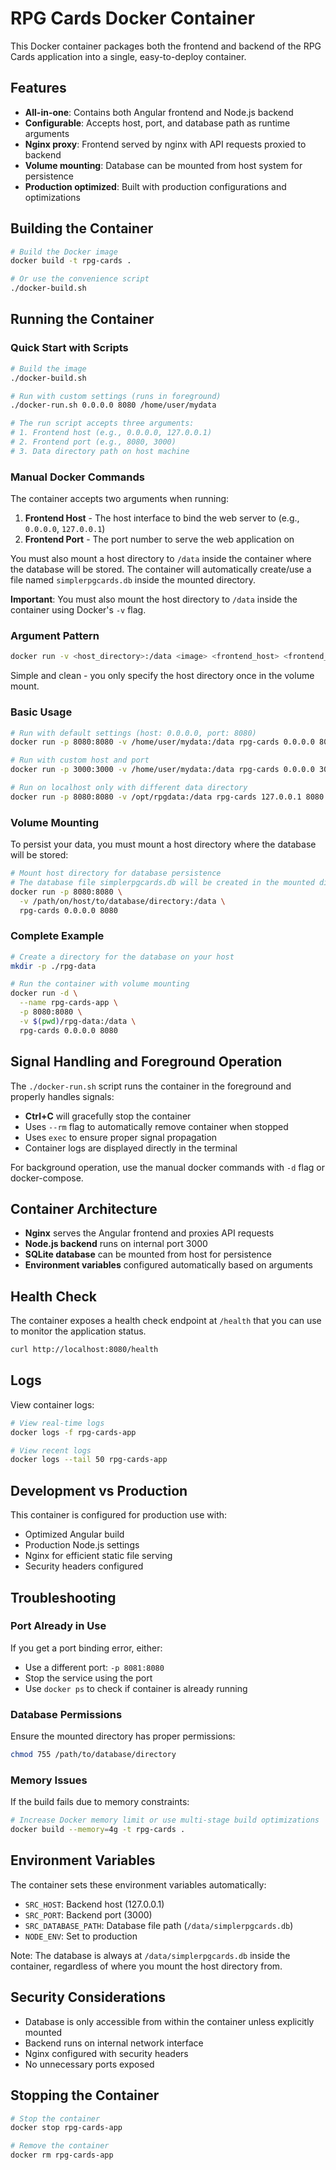 # RPG Cards Docker Container

This Docker container packages both the frontend and backend of the RPG Cards application into a single, easy-to-deploy container.

## Features

- **All-in-one**: Contains both Angular frontend and Node.js backend
- **Configurable**: Accepts host, port, and database path as runtime arguments
- **Nginx proxy**: Frontend served by nginx with API requests proxied to backend
- **Volume mounting**: Database can be mounted from host system for persistence
- **Production optimized**: Built with production configurations and optimizations

## Building the Container

```bash
# Build the Docker image
docker build -t rpg-cards .

# Or use the convenience script
./docker-build.sh
```

## Running the Container

### Quick Start with Scripts

```bash
# Build the image
./docker-build.sh

# Run with custom settings (runs in foreground)
./docker-run.sh 0.0.0.0 8080 /home/user/mydata

# The run script accepts three arguments:
# 1. Frontend host (e.g., 0.0.0.0, 127.0.0.1)
# 2. Frontend port (e.g., 8080, 3000)
# 3. Data directory path on host machine
```

### Manual Docker Commands

The container accepts two arguments when running:

1. **Frontend Host** - The host interface to bind the web server to (e.g., `0.0.0.0`, `127.0.0.1`)
2. **Frontend Port** - The port number to serve the web application on

You must also mount a host directory to `/data` inside the container where the database will be stored. The container will automatically create/use a file named `simplerpgcards.db` inside the mounted directory.

**Important**: You must also mount the host directory to `/data` inside the container using Docker's `-v` flag.

### Argument Pattern

```bash
docker run -v <host_directory>:/data <image> <frontend_host> <frontend_port>
```

Simple and clean - you only specify the host directory once in the volume mount.

### Basic Usage

```bash
# Run with default settings (host: 0.0.0.0, port: 8080)
docker run -p 8080:8080 -v /home/user/mydata:/data rpg-cards 0.0.0.0 8080

# Run with custom host and port
docker run -p 3000:3000 -v /home/user/mydata:/data rpg-cards 0.0.0.0 3000

# Run on localhost only with different data directory
docker run -p 8080:8080 -v /opt/rpgdata:/data rpg-cards 127.0.0.1 8080
```

### Volume Mounting

To persist your data, you must mount a host directory where the database will be stored:

```bash
# Mount host directory for database persistence
# The database file simplerpgcards.db will be created in the mounted directory
docker run -p 8080:8080 \
  -v /path/on/host/to/database/directory:/data \
  rpg-cards 0.0.0.0 8080
```

### Complete Example

```bash
# Create a directory for the database on your host
mkdir -p ./rpg-data

# Run the container with volume mounting
docker run -d \
  --name rpg-cards-app \
  -p 8080:8080 \
  -v $(pwd)/rpg-data:/data \
  rpg-cards 0.0.0.0 8080
```

## Signal Handling and Foreground Operation

The `./docker-run.sh` script runs the container in the foreground and properly handles signals:

- **Ctrl+C** will gracefully stop the container
- Uses `--rm` flag to automatically remove container when stopped
- Uses `exec` to ensure proper signal propagation
- Container logs are displayed directly in the terminal

For background operation, use the manual docker commands with `-d` flag or docker-compose.

## Container Architecture

- **Nginx** serves the Angular frontend and proxies API requests
- **Node.js backend** runs on internal port 3000
- **SQLite database** can be mounted from host for persistence
- **Environment variables** configured automatically based on arguments

## Health Check

The container exposes a health check endpoint at `/health` that you can use to monitor the application status.

```bash
curl http://localhost:8080/health
```

## Logs

View container logs:

```bash
# View real-time logs
docker logs -f rpg-cards-app

# View recent logs
docker logs --tail 50 rpg-cards-app
```

## Development vs Production

This container is configured for production use with:
- Optimized Angular build
- Production Node.js settings
- Nginx for efficient static file serving
- Security headers configured

## Troubleshooting

### Port Already in Use
If you get a port binding error, either:
- Use a different port: `-p 8081:8080`
- Stop the service using the port
- Use `docker ps` to check if container is already running

### Database Permissions
Ensure the mounted directory has proper permissions:
```bash
chmod 755 /path/to/database/directory
```

### Memory Issues
If the build fails due to memory constraints:
```bash
# Increase Docker memory limit or use multi-stage build optimizations
docker build --memory=4g -t rpg-cards .
```

## Environment Variables

The container sets these environment variables automatically:
- `SRC_HOST`: Backend host (127.0.0.1)
- `SRC_PORT`: Backend port (3000)
- `SRC_DATABASE_PATH`: Database file path (`/data/simplerpgcards.db`)
- `NODE_ENV`: Set to production

Note: The database is always at `/data/simplerpgcards.db` inside the container, regardless of where you mount the host directory from.

## Security Considerations

- Database is only accessible from within the container unless explicitly mounted
- Backend runs on internal network interface
- Nginx configured with security headers
- No unnecessary ports exposed

## Stopping the Container

```bash
# Stop the container
docker stop rpg-cards-app

# Remove the container
docker rm rpg-cards-app
```
